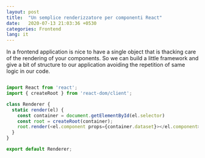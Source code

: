 ```yaml
---
layout: post
title:  "Un semplice renderizzatore per componenti React"
date:   2020-07-13 21:03:36 +0530
categories: Frontend
lang: it
---
```


In a frontend application is nice to have a single object that is thacking care of the rendering of your components. So we can build a little framework and give a bit of structure to our application avoiding the repetition of same logic in our code.

```javascript

import React from 'react';
import { createRoot } from 'react-dom/client';

class Renderer {
  static render(el) {
    const container = document.getElementById(el.selector)
    const root = createRoot(container);
    root.render(<el.component props={container.dataset}></el.component>);
  }
}

export default Renderer;

```

